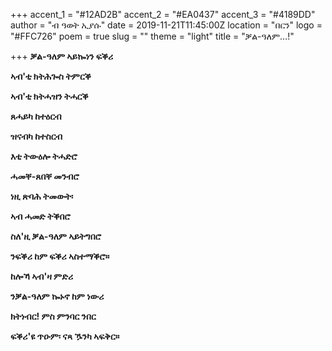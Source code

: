 +++
accent_1 = "#12AD2B"
accent_2 = "#EA0437"
accent_3 = "#4189DD"
author = "ብ ዓወት ኢያሱ"
date = 2019-11-21T11:45:00Z
location = "በርን"
logo = "#FFC726"
poem = true
slug = ""
theme = "light"
title = "ቓል-ዓለም…!"

+++
**ቓል-ዓለም ኣይኰነን ፍቕሪ**

**ኣብ'ቲ ክትሕጐስ ትምርቕ**

**ኣብ'ቲ ክትሓዝን ትሓርቕ**

**ጸሓይካ ከተዕርብ**

**ዝናብካ ከተስርብ**

**እቲ ትውዕሎ ትሓድሮ**

**ሓመቐ-ጸበቐ መንብሮ**

**ነዚ ጽባሕ ትመውት፡** 

**ኣብ ሓመድ ትቕበሮ**

**ስለ'ዚ ቓል-ዓለም ኣይትግበሮ**

**ንፍቕሪ ከም ፍቕሪ ኣስተማቕሮ።**

**ከሎኻ ኣብ'ዛ ምድሪ**

**ንቓል-ዓለም ኰኑኖ ከም ነውሪ**

**ክትነብር! ምስ ምንባር ንበር**

**ፍቕሪ'ዩ ጥዑም፡ ናጻ ዄንካ ኣፍቅር።**